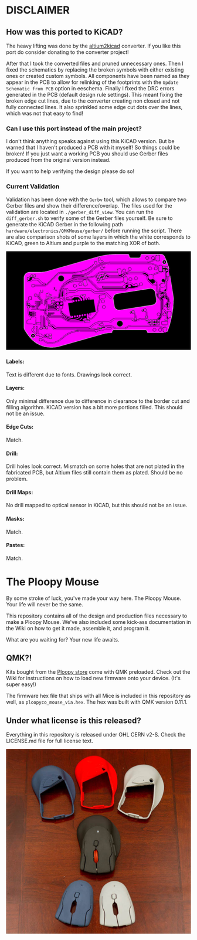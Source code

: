 # DISCLAIMER
## How was this ported to KiCAD?

The heavy lifting was done by the [altium2kicad](https://github.com/thesourcerer8/altium2kicad) converter. If you like this port do consider donating to the converter project!

After that I took the converted files and pruned unnecessary ones. Then I fixed the schematics by replacing the broken symbols with either existing ones or created custom symbols.
All components have been named as they appear in the PCB to allow for relinking of the footprints with the `Update Schematic from PCB` option in eeschema.
Finally I fixed the DRC errors generated in the PCB (default design rule settings). This meant fixing the broken edge cut lines, due to the converter creating non closed and not fully connected lines. It also sprinkled some edge cut dots over the lines, which was not that easy to find!

### Can I use this port instead of the main project?

I don't think anything speaks against using this KiCAD version. But be warned that I haven't produced a PCB with it myself! So things could be broken!
If you just want a working PCB you should use Gerber files produced from the original version instead.

If you want to help verifying the design please do so!

### Current Validation

Validation has been done with the `Gerbv` tool, which allows to compare two Gerber files and show their difference/overlap.
The files used for the validation are located in `./gerber_diff_view`. You can run the `diff_gerber.sh` to verify some of the Gerber files yourself. Be sure to generate the KiCAD Gerber in the following path `hardware/electronics/QMKMouse/gerber/` before running the script. There are also comparison shots of some layers in which the white corresponds to KiCAD, green to Altium and purple to the matching XOR of both.

![Diff of top layers](gerber_diff_validation/layer_top_diff.png)

#### Labels:

Text is different due to fonts.
Drawings look correct.

#### Layers:

Only minimal difference due to difference in clearance to the border cut and filling algorithm.
KiCAD version has a bit more portions filled. This should not be an issue.

#### Edge Cuts:

Match.

#### Drill:
Drill holes look correct.
Mismatch on some holes that are not plated in the fabricated PCB, but Altium files still contain them as plated.
Should be no problem.

#### Drill Maps:
No drill mapped to optical sensor in KiCAD, but this should not be an issue.

#### Masks:

Match.

#### Pastes:

Match.

# The Ploopy Mouse

By some stroke of luck, you've made your way here. The Ploopy Mouse. Your life will never be the same.

This repository contains all of the design and production files necessary to make a Ploopy Mouse. We've also included some kick-ass documentation in the Wiki on how to get it made, assemble it, and program it.

What are you waiting for? Your new life awaits.

## QMK?!

Kits bought from the [Ploopy store](https://ploopy.co/product-category/mouse/) come with QMK preloaded. Check out the Wiki for instructions on how to load new firmware onto your device. (It's super easy!)

The firmware hex file that ships with all Mice is included in this repository as well, as `ploopyco_mouse_via.hex`. The hex was built with QMK version 0.11.1.

## Under what license is this released?

Everything in this repository is released under OHL CERN v2-S. Check the LICENSE.md file for full license text.

![The Ploopy Mouse](mouse.jpg)
